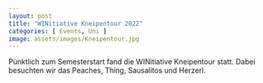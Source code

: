 ```yaml
---
layout: post
title: "WINitiative Kneipentour 2022"
categories: [ Events, Uni ]
image: assets/images/Kneipentour.jpg
---
```

Pünktlich zum Semesterstart fand die WINitiative Kneipentour statt. Dabei besuchten wir das Peaches, Thing, Sausalitos und Herzerl.
